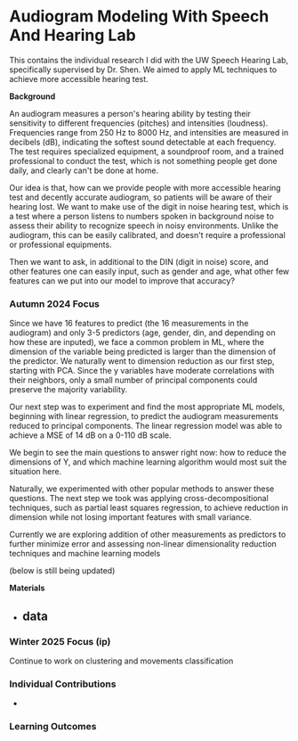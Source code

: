 # Audiogram Modeling With Speech And Hearing Lab

This contains the individual research I did with the UW Speech Hearing Lab, specifically supervised by Dr. Shen. We aimed to apply ML techniques to achieve more accessible hearing test.

**Background**

An audiogram measures a person's hearing ability by testing their sensitivity to different frequencies (pitches) and intensities (loudness). Frequencies range from 250 Hz to 8000 Hz, and intensities are measured in decibels (dB), indicating the softest sound detectable at each frequency. The test requires specialized equipment, a soundproof room, and a trained professional to conduct the test, which is not something people get done daily, and clearly can't be done at home.

Our idea is that, how can we provide people with more accessible hearing test and decently accurate audiogram, so patients will be aware of their hearing lost. We want to make use of the digit in noise hearing test, which is a test where a person listens to numbers spoken in background noise to assess their ability to recognize speech in noisy environments. Unlike the audiogram, this can be easily calibrated, and doesn't require a professional or professional equipments.

Then we want to ask, in additional to the DIN (digit in noise) score, and other features one can easily input, such as gender and age, what other few features can we put into our model to improve that accuracy?

### Autumn 2024 Focus

Since we have 16 features to predict (the 16 measurements in the audiogram) and only 3-5 predictors (age, gender, din, and depending on how these are inputed), we face a common problem in ML, where the dimension of the variable being predicted is larger than the dimension of the predictor. We naturally went to dimension reduction as our first step, starting with PCA. Since the y variables have moderate correlations with their neighbors, only a small number of principal components could preserve the majority variability.

Our next step was to experiment and find the most appropriate ML models, beginning with linear regression, to predict the audiogram measurements reduced to principal components. The linear regression model was able to achieve a MSE of 14 dB on a 0-110 dB scale.

We begin to see the main questions to answer right now: how to reduce the dimensions of Y, and which machine learning algorithm would most suit the situation here.

Naturally, we experimented with other popular methods to answer these questions. The next step we took was applying cross-decompositional techniques, such as partial least squares regression, to achieve reduction in dimension while not losing important features with small variance.

Currently we are exploring addition of other measurements as predictors to further minimize error and assessing non-linear dimensionality reduction techniques and machine learning models

(below is still being updated)

**Materials**

- data
  - 

### Winter 2025 Focus (ip)

Continue to work on clustering and movements classification


### Individual Contributions

- 
### Learning Outcomes


